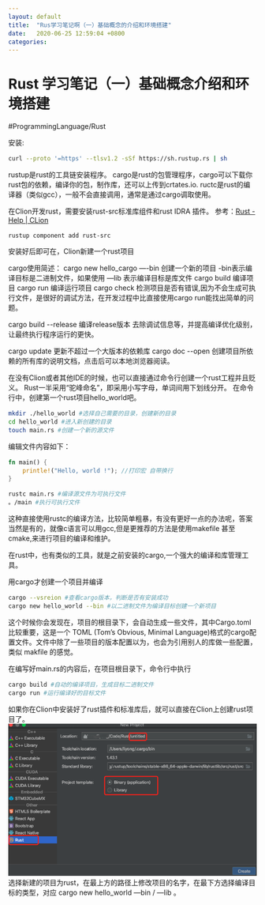 ```yaml
---
layout: default
title:  "Rus学习笔记啊（一）基础概念的介绍和环境搭建"
date:   2020-06-25 12:59:04 +0800
categories: 
---
```


# Rust 学习笔记（一）基础概念介绍和环境搭建
#ProgrammingLanguage/Rust
 
安装:
``` bash
curl --proto '=https' --tlsv1.2 -sSf https://sh.rustup.rs | sh
```
rustup是rust的工具链安装程序。
cargo是rust的包管理程序，cargo可以下载你rust包的依赖，编译你的包，制作库，还可以上传到crtates.io.
ructc是rust的编译器（类似gcc），一般不会直接调用，通常是通过cargo调取使用。

在Clion开发rust，需要安装rust-src标准库组件和rust  IDRA 插件。
参考：[Rust - Help | CLion](https://www.jetbrains.com/help/clion/rust-support.html)
``` 
rustup component add rust-src
```
安装好后即可在，Clion新建一个rust项目

cargo使用简述：
cargo new hello_cargo —-bin  创建一个新的项目 -bin表示编译目标是二进制文件，如果使用 —lib 表示编译目标是库文件
cargo build  编译项目
cargo run 编译运行项目
cargo check  检测项目是否有错误,因为不会生成可执行文件，是很好的调试方法，在开发过程中比直接使用cargo run能找出简单的问题。

cargo build --release 编译release版本 去除调试信息等，并提高编译优化级别，让最终执行程序运行的更快。

cargo update 更新不超过一个大版本的依赖库
cargo doc --open  创建项目所依赖的所有库的说明文档，点击后可以本地浏览器阅读。

在没有Clion或者其他IDE的时候，也可以直接通过命令行创建一个rust工程并且贬义。
Rust一半采用“驼峰命名”，即采用小写字母，单词间用下划线分开。
在命令行中，创建第一个rust项目hello_world吧。
``` bash
mkdir ./hello_world #选择自己需要的目录，创建新的目录
cd hello_world #进入新创建的目录
touch main.rs #创建一个新的源文件
```

编辑文件内容如下：
``` rust
fn main() {
	printle!("Hello, world !"); //打印宏 自带换行
}
```

``` bash
rustc main.rs #编译源文件为可执行文件
。/main #执行可执行文件
```

这种直接使用rustc的编译方法，比较简单粗暴，有没有更好一点的办法呢，答案当然是有的，就像c语言可以用gcc,但是更推荐的方法是使用makefile 甚至cmake,来进行项目的编译和维护。

在rust中，也有类似的工具，就是之前安装的cargo,一个强大的编译和库管理工具。

用cargo才创建一个项目并编译
``` bash  
cargo --vsreion #查看cargo版本，判断是否有安装成功
cargo new hello_world --bin #以二进制文件为编译目标创建一个新项目
```

这个时候你会发现在，项目的根目录下，会自动生成一些文件，其中Cargo.toml比较重要，这是一个 TOML (Tom’s Obvious, Minimal Language)格式的cargo配置文件。文件中除了一些项目的版本配置以为，也会为引用别人的库做一些配置，类似 makfile 的感觉。

在编写好main.rs的内容后，在项目根目录下，命令行中执行
``` bash
cargo build #自动的编译项目，生成目标二进制文件
cargo run #运行编译好的目标文件
```

如果你在Clion中安装好了rust插件和标准库后，就可以直接在Clion上创建rust项目了。
![cmake UI](https://github.com/xiaolitongxue666/blog_image_2020_01/blob/master/2020-06-25-rust%E5%AD%A6%E4%B9%A0%E7%AC%94%E8%AE%B0%EF%BC%88%E4%B8%80%EF%BC%89-%20%E5%9F%BA%E7%A1%80%E6%A6%82%E5%BF%B5%E4%BB%8B%E7%BB%8D%E5%92%8C%E7%8E%AF%E5%A2%83%E6%90%AD%E5%BB%BA/1.png?raw=true)
选择新建的项目为rust，在最上方的路径上修改项目的名字，在最下方选择编译目标的类型，对应 cargo new hello_world —bin / —lib 。






